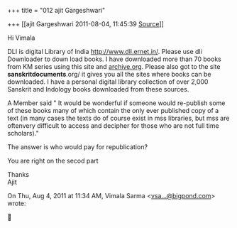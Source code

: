 +++
title = "012 ajit Gargeshwari"

+++
[[ajit Gargeshwari	2011-08-04, 11:45:39 [Source](https://groups.google.com/g/samskrita/c/7wAzezJqqEc)]]



Hi Vimala  
  
DLI is digital Library of India <http://www.dli.ernet.in/>. Please use dli Downloader to down load books. I have downloaded more than 70 books from KM series using this site and [archive.org](http://archive.org). Please also got to the site **sanskritdocuments**.org/ it gives you all the sites where books can be downloaded. I have a personal digital library collection of over 2,000 Sanskrit and Indology books downloaded from these sources.  
  
A Member said " It would be wonderful if someone would re-publish some of these books many of which contain the only ever published copy of a text (in many cases the texts do of course exist in mss libraries, but mss are oftenvery difficult to access and decipher for those who are not full time scholars)."  
  
The answer is who would pay for republication?  
  
You are right on the secod part  
  
  
  
Thanks  
Ajit  
  

On Thu, Aug 4, 2011 at 11:34 AM, Vimala Sarma \<[vsa...@bigpond.com]()\> wrote:  



